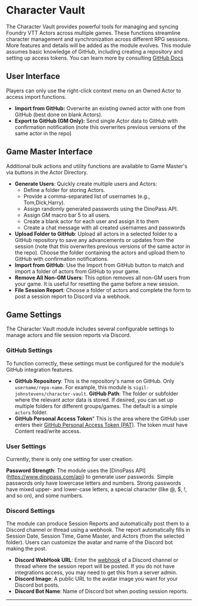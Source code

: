 # Character Vault

The Character Vault provides powerful tools for managing and syncing Foundry VTT Actors across multiple games. These functions streamline character management and synchronization across different RPG sessions. More features and details will be added as the module evolves. This module assumes basic knowledge of GitHub, including creating a repository and setting up access tokens. You can learn more by consulting [GitHub Docs](https://docs.github.com/en)

## User Interface

Players can only use the right-click context menu on an Owned Actor to access import functions.

- **Import from GitHub:** Overwrite an existing owned actor with one from GitHub (best done on blank Actors).
- **Export to GitHub (GM Only):** Send single Actor data to GitHub with confirmation notification (note this overwrites previous versions of the same actor in the repo)

## Game Master Interface

Additional bulk actions and utility functions are available to Game Master's via buttons in the Actor Directory.

- **Generate Users**: Quickly create multiple users and Actors:
  - Define a folder for storing Actors.
  - Provide a comma-separated list of usernames (e.g., Tom,Dick,Harry).
  - Assign randomly generated passwords using the DinoPass API.
  - Assign GM macro bar 5 to all users.
  - Create a blank actor for each user and assign it to them
  - Create a chat message with all created usernames and passwords
- **Upload Folder to GitHub**: Upload all actors in a selected folder to a GitHub repository to save any advancements or updates from the session (note that this overwrites previous versions of the same actor in the repo). Choose the folder containing the actors and upload them to GitHub with confirmation notifications.
- **Import from GitHub**: Use the Import from GitHub button to match and import a folder of actors from GitHub to your game.
- **Remove All Non-GM Users**: This option removes all non-GM users from your game. It is useful for resetting the game before a new session.
- **File Session Report**: Choose a folder of actors and complete the form to post a session report to Discord via a webhook.

## Game Settings

The Character Vault module includes several configurable settings to manage actors and file session reports via Discord.

### GitHub Settings

To function correctly, these settings must be configured for the module's GitHub integration features.

- **GitHub Repository**: This is the repository's name on GitHub. Only `username/repo-name`. For example, this module is `sigil-johnstevens/character-vault`.
**GitHub Path**: The folder or subfolder where the relevant actor data is stored. If desired, you can set up multiple folders for different groups/games. The default is a simple `actors` folder.
- **GitHub Personal Access Token**" This is the area where the GitHub user enters their [GitHub Personal Access Token (PAT)](https://docs.github.com/en/authentication/keeping-your-account-and-data-secure/managing-your-personal-access-tokens). The token must have Content read/write access.

### User Settings

Currently, there is only one setting for user creation.

**Password Strength**: The module uses the [DinoPass API] (https://www.dinopass.com/api) to generate user passwords. Simple passwords only have lowercase letters and numbers. Strong passwords have mixed upper- and lower-case letters, a special character (like @, $, !, and so on), and some numbers.

### Discord Settings

The module can produce Session Reports and automatically post them to a Discord channel or thread using a webhook. The report automatically fills in Session Date, Session Time, Game Master, and Actors (from the selected folder). Users can customize the avatar and name of the Discord bot making the post.

- **Discord WebHook URL**: Enter the [webhook](https://support.discord.com/hc/en-us/articles/228383668-Intro-to-Webhooks) of a Discord channel or thread where the session report will be posted. If you do not have integrations access, you may need to get this from a server admin.
- **Discord Image**: A public URL to the avatar image you want for your Discord bot posts.
- **Discord Bot Name**: Name of Discord bot when posting session reports.

---

